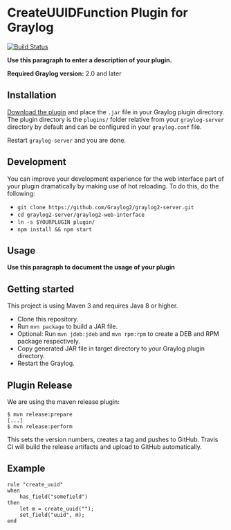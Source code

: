 # CreateUUIDFunction Plugin for Graylog

[![Build Status](https://travis-ci.org/https://github.com/Microland/graylog-create-uuid-pipeline-rule.git.svg?branch=master)](https://travis-ci.org/https://github.com/Microland/graylog-create-uuid-pipeline-rule.git)

__Use this paragraph to enter a description of your plugin.__

**Required Graylog version:** 2.0 and later

Installation
------------

[Download the plugin](https://github.com/Microland/graylog-create-uuid-pipeline-rule/releases)
and place the `.jar` file in your Graylog plugin directory. The plugin directory
is the `plugins/` folder relative from your `graylog-server` directory by default
and can be configured in your `graylog.conf` file.

Restart `graylog-server` and you are done.

Development
-----------

You can improve your development experience for the web interface part of your plugin
dramatically by making use of hot reloading. To do this, do the following:

* `git clone https://github.com/Graylog2/graylog2-server.git`
* `cd graylog2-server/graylog2-web-interface`
* `ln -s $YOURPLUGIN plugin/`
* `npm install && npm start`

Usage
-----

__Use this paragraph to document the usage of your plugin__


Getting started
---------------

This project is using Maven 3 and requires Java 8 or higher.

* Clone this repository.
* Run `mvn package` to build a JAR file.
* Optional: Run `mvn jdeb:jdeb` and `mvn rpm:rpm` to create a DEB and RPM package respectively.
* Copy generated JAR file in target directory to your Graylog plugin directory.
* Restart the Graylog.

Plugin Release
--------------

We are using the maven release plugin:

```
$ mvn release:prepare
[...]
$ mvn release:perform
```

This sets the version numbers, creates a tag and pushes to GitHub. Travis CI will build the release artifacts and upload to GitHub automatically.

Example
--------

```
rule "create_uuid"
when
    has_field("somefield")
then
    let m = create_uuid("");
    set_field("uuid", m);
end
```